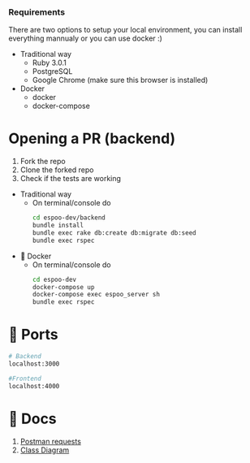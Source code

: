 
### Requirements
There are two options to setup your local environment, you can install everything mannualy or you can use docker :)
 - Traditional way
   - Ruby 3.0.1
   - PostgreSQL
   - Google Chrome (make sure this browser is installed)
 - Docker
   - docker
   - docker-compose

# Opening a PR (backend)
1. Fork the repo
2. Clone the forked repo
3. Check if the tests are working
  - Traditional way
    - On terminal/console do
      ```bash
      cd espoo-dev/backend
      bundle install
      bundle exec rake db:create db:migrate db:seed
      bundle exec rspec
      ```
  - 🐳 Docker
    - On terminal/console do
      ```bash
      cd espoo-dev
      docker-compose up
      docker-compose exec espoo_server sh
      bundle exec rspec
      ```


# 🚪 Ports
```sh
# Backend
localhost:3000

#Frontend
localhost:4000
```

# 📝 Docs

1. [Postman requests](https://www.postman.com/grey-zodiac-51715/workspace/espoo/overview)
1. [Class Diagram](https://drive.google.com/file/d/1681YmHrron_fxAb8tOebmzTbqy9qGM8p/view?usp=sharing)
